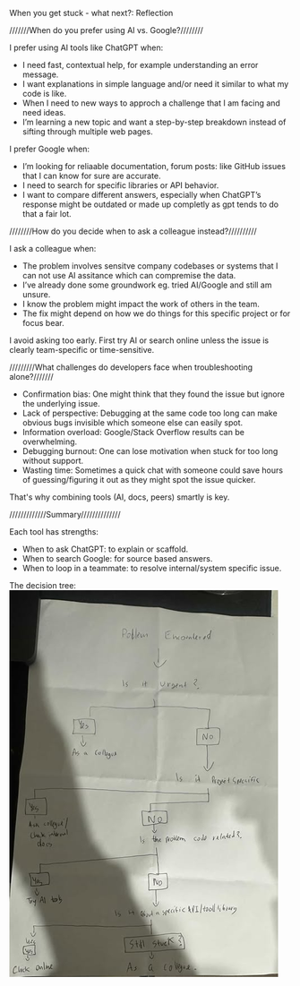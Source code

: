 When you get stuck - what next?: Reflection

///////When do you prefer using AI vs. Google?////////

I prefer using AI tools like ChatGPT when:

- I need fast, contextual help, for example understanding an error message.
- I want explanations in simple language and/or need it similar to what my code is like.
- When I need to new ways to approch a challenge that I am facing and need ideas.
- I’m learning a new topic and want a step-by-step breakdown instead of sifting through multiple web pages.

I prefer Google when:

- I’m looking for reliaable documentation, forum posts: like GitHub issues that I can know for sure are accurate.
- I need to search for specific libraries or API behavior.
- I want to compare different answers, especially when ChatGPT’s response might be outdated or made up completly as gpt tends to do that a fair lot.

////////How do you decide when to ask a colleague instead?//////////

I ask a colleague when:

- The problem involves sensitve company codebases or systems that I can not use AI assitance which can compremise the data.
- I’ve already done some groundwork eg. tried AI/Google and still am unsure.
- I know the problem might impact the work of others in the team.
- The fix might depend on how we do things for this specific project or for focus bear.

I avoid asking too early. First try AI or search online unless the issue is clearly team-specific or time-sensitive.

/////////What challenges do developers face when troubleshooting alone?///////

- Confirmation bias: One might think that they found the issue but ignore the underlying issue.
- Lack of perspective: Debugging at the same code too long can make obvious bugs invisible which someone else can easily spot.
- Information overload: Google/Stack Overflow results can be overwhelming.
- Debugging burnout: One can lose motivation when stuck for too long without support.
- Wasting time: Sometimes a quick chat with someone could save hours of guessing/figuring it out as they might spot the issue quicker.

That's why combining tools (AI, docs, peers) smartly is key.

/////////////Summary//////////////

Each tool has strengths:

- When to ask ChatGPT: to explain or scaffold.
- When to search Google: for source based answers.
- When to loop in a teammate: to resolve internal/system specific issue.

The decision tree: ![alt text](image.png)
